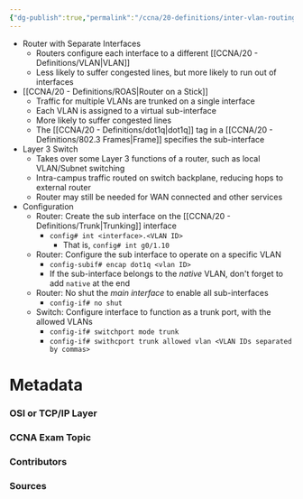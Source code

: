```yaml
---
{"dg-publish":true,"permalink":"/ccna/20-definitions/inter-vlan-routing/","tags":["defs_ccna"]}
---
```


- Router with Separate Interfaces
	- Routers configure each interface to a different [[CCNA/20 - Definitions/VLAN\|VLAN]]
	- Less likely to suffer congested lines, but more likely to run out of interfaces
- [[CCNA/20 - Definitions/ROAS\|Router on a Stick]]
	- Traffic for multiple VLANs are trunked on a single interface
	- Each VLAN is assigned to a virtual sub-interface
	- More likely to suffer congested lines
	- The [[CCNA/20 - Definitions/dot1q\|dot1q]] tag in a [[CCNA/20 - Definitions/802.3 Frames\|Frame]] specifies the sub-interface
- Layer 3 Switch
	- Takes over some Layer 3 functions of a router, such as local VLAN/Subnet switching
	- Intra-campus traffic routed on switch backplane, reducing hops to external router
	- Router may still be needed for WAN connected and other services
- Configuration
	- Router: Create the sub interface on the [[CCNA/20 - Definitions/Trunk\|Trunking]] interface
		- `config# int <interface>.<VLAN ID>`
			- That is, `config# int g0/1.10`
	- Router: Configure the sub interface to operate on a specific VLAN
		- `config-subif# encap dot1q <vlan ID>`
		- If the sub-interface belongs to the *native* VLAN, don't forget to add `native` at the end
	- Router: No shut the *main interface* to enable all sub-interfaces
		- `config-if# no shut`
	- Switch: Configure interface to function as a trunk port, with the allowed VLANs
		- `config-if# switchport mode trunk`
		- `config-if# swithcport trunk allowed vlan <VLAN IDs separated by commas>`

# Metadata
### OSI or TCP/IP Layer

### CCNA Exam Topic

### Contributors

### Sources

